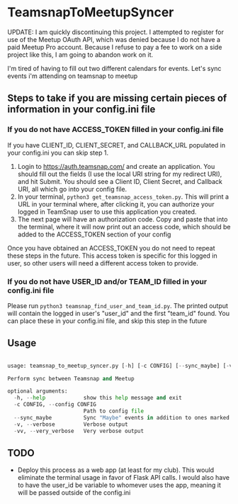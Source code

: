 # TeamsnapToMeetupSyncer

UPDATE: I am quickly discontinuing this project. I attempted to register for use of the Meetup OAuth API, which was denied because I do not have a paid Meetup Pro account.  Because I refuse to pay a fee to work on a side project like this, I am going to abandon work on it.

I'm tired of having to fill out two different calendars for events.  Let's sync events i'm attending on teamsnap to meetup

## Steps to take if you are missing certain pieces of information in your config.ini file

### If you do not have ACCESS_TOKEN filled in your config.ini file

If you have CLIENT_ID, CLIENT_SECRET, and CALLBACK_URL populated in your config.ini you can skip step 1.

1. Login to https://auth.teamsnap.com/ and create an application.  You should fill out the fields (I use the local URI string for my redirect URI), and hit Submit. You should see a Client ID, Client Secret, and Callback URI, all which go into your config file.
2. In your terminal, `python3 get_teamsnap_access_token.py`. This will print a URL in your terminal where, after clicking it, you can authorize your logged in TeamSnap user to use this application you created.
3. The next page will have an authorization code.  Copy and paste that into the terminal, where it will now print out an access code, which should be added to the ACCESS_TOKEN section of your config

Once you have obtained an ACCESS_TOKEN you do not need to repeat these steps in the future. This access token is specific for this logged in user, so other users will need a different access token to provide.

### If you do not have USER_ID and/or TEAM_ID filled in your config.ini file

Please run `python3 teamsnap_find_user_and_team_id.py`.  The printed output will contain the logged in user's "user_id" and the first "team_id" found. You can place these in your config.ini file, and skip this step in the future

## Usage

```python

usage: teamsnap_to_meetup_syncer.py [-h] [-c CONFIG] [--sync_maybe] [-v] [-vv]

Perform sync between Teamsnap and Meetup

optional arguments:
  -h, --help            show this help message and exit
  -c CONFIG, --config CONFIG
                        Path to config file
  --sync_maybe          Sync "Maybe" events in addition to ones marked "Yes" for attending
  -v, --verbose         Verbose output
  -vv, --very_verbose   Very verbose output

  ```

## TODO

* Deploy this process as a web app (at least for my club).  This would eliminate the terminal usage in favor of Flask API calls.  I would also have to have the user_id be variable to whomever uses the app, meaning it will be passed outside of the config.ini

